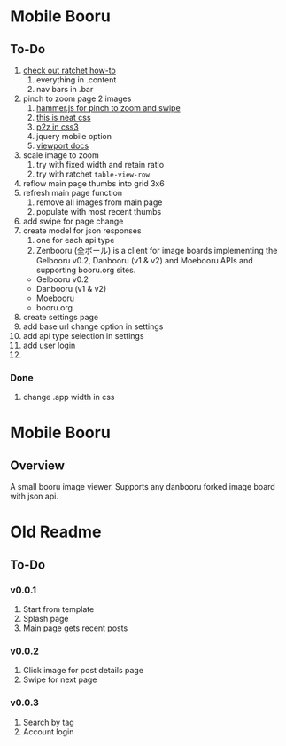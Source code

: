 # Mobile Booru

## To-Do

1. [check out ratchet how-to](http://goratchet.com/getting-started/)
    1. everything in .content
    1. nav bars in .bar
1. pinch to zoom page 2 images
    1. [hammer.js for pinch to zoom and swipe](http://hammerjs.github.io/)
    1. [this is neat css](http://bl.ocks.org/mbostock/35964711079355050ff1)
    1. [p2z in css3](http://stackoverflow.com/questions/10802176/pinch-to-zoom-with-css3)
    1. jquery mobile option
    1. [viewport docs](https://developer.mozilla.org/en-US/docs/Mozilla/Mobile/Viewport_meta_tag)
1. scale image to zoom
    1. try with fixed width and retain ratio
    1. try with ratchet `table-view-row`
1. reflow main page thumbs into grid 3x6
1. refresh main page function
    1. remove all images from main page
    1. populate with most recent thumbs
1. add swipe for page change
1. create model for json responses
    1. one for each api type
    1. Zenbooru (全ボール) is a client for image boards implementing the Gelbooru v0.2, Danbooru (v1 & v2) and Moebooru APIs and supporting booru.org sites.
    - Gelbooru v0.2
    - Danbooru (v1 & v2)
    - Moebooru
    - booru.org
1. create settings page
1. add base url change option in settings
1. add api type selection in settings
1. add user login
1.

### Done

1. change .app width in css



# Mobile Booru

## Overview

A small booru image viewer. Supports any danbooru forked image board with json api.








# Old Readme

## To-Do

### v0.0.1

1. Start from template
1. Splash page
1. Main page gets recent posts

### v0.0.2

1. Click image for post details page
1. Swipe for next page

### v0.0.3
1. Search by tag
1. Account login
